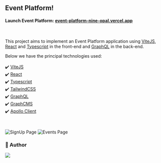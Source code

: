 ## Event Platform!

#### Launch Event Platform: [event-platform-nine-opal.vercel.app](https://event-platform-nine-opal.vercel.app)

<br>

This project aims to implement an Event Platform application using [ViteJS](https://vitejs.dev/), [React](https://reactjs.org/) and [Typescript](https://www.typescriptlang.org/) in the front-end and [GraphQL](https://graphql.org/) in the back-end.

Below we have the principal technologies used: <br><br>
:heavy_check_mark: [ViteJS](https://vitejs.dev/)<br>
:heavy_check_mark: [React](https://reactjs.org/)<br>
:heavy_check_mark: [Typescript](https://www.typescriptlang.org/)<br>
:heavy_check_mark: [TailwindCSS](https://tailwindcss.com/)<br>
:heavy_check_mark: [GraphQL](https://graphql.org/)<br>
:heavy_check_mark: [GraphCMS](https://app.graphcms.com/)<br>
:heavy_check_mark: [Apollo Client](https://github.com/apollographql/)<br>

<br>

![SignUp Page](https://user-images.githubusercontent.com/20467588/178585202-c71213c8-ac76-4e2e-9080-93d119f8175c.png)
![Events Page](https://user-images.githubusercontent.com/20467588/178585215-a9fe2963-329e-4a11-908a-c42f0f1dfc63.png)

### :bust_in_silhouette: Author

<a href="http://www.linkedin.com/in/pmarcosfelipe" target="_blank">
  <img src="https://img.shields.io/badge/LinkedIn-0077B5?style=for-the-badge&logo=linkedin&logoColor=white"/>
</a>
